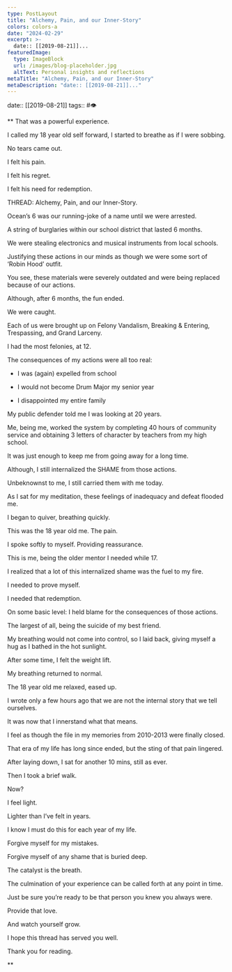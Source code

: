 ```yaml
---
type: PostLayout
title: "Alchemy, Pain, and our Inner-Story"
colors: colors-a
date: "2024-02-29"
excerpt: >-
  date:: [[2019-08-21]]...
featuredImage:
  type: ImageBlock
  url: /images/blog-placeholder.jpg
  altText: Personal insights and reflections
metaTitle: "Alchemy, Pain, and our Inner-Story"
metaDescription: "date:: [[2019-08-21]]..."
---
```

date:: [[2019-08-21]]
tags:: #👁

**
That was a powerful experience.

I called my 18 year old self forward, I started to breathe as if I were sobbing.

No tears came out.

I felt his pain.

I felt his regret.

I felt his need for redemption.

THREAD: Alchemy, Pain, and our Inner-Story.

Ocean’s 6 was our running-joke of a name until we were arrested.

A string of burglaries within our school district that lasted 6 months.

We were stealing electronics and musical instruments from local schools.

Justifying these actions in our minds as though we were some sort of ‘Robin Hood’ outfit.

You see, these materials were severely outdated and were being replaced because of our actions.

Although, after 6 months, the fun ended.

We were caught.

Each of us were brought up on Felony Vandalism, Breaking & Entering, Trespassing, and Grand Larceny.

I had the most felonies, at 12.

The consequences of my actions were all too real:

-   I was (again) expelled from school

-   I would not become Drum Major my senior year

-   I disappointed my entire family

My public defender told me I was looking at 20 years.

Me, being me, worked the system by completing 40 hours of community service and obtaining 3 letters of character by teachers from my high school.

It was just enough to keep me from going away for a long time.

Although, I still internalized the SHAME from those actions.

Unbeknownst to me, I still carried them with me today.

As I sat for my meditation, these feelings of inadequacy and defeat flooded me.

I began to quiver, breathing quickly.

This was the 18 year old me. The pain.

I spoke softly to myself. Providing reassurance.

This is me, being the older mentor I needed while 17.

I realized that a lot of this internalized shame was the fuel to my fire.

I needed to prove myself.

I needed that redemption.

On some basic level: I held blame for the consequences of those actions.

The largest of all, being the suicide of my best friend.


My breathing would not come into control, so I laid back, giving myself a hug as I bathed in the hot sunlight.

After some time, I felt the weight lift. 

My breathing returned to normal.

The 18 year old me relaxed, eased up.

I wrote only a few hours ago that we are not the internal story that we tell ourselves.

It was now that I innerstand what that means.

I feel as though the file in my memories from 2010-2013 were finally closed.

That era of my life has long since ended, but the sting of that pain lingered.

After laying down, I sat for another 10 mins, still as ever.

Then I took a brief walk.

Now?

I feel light.

Lighter than I’ve felt in years.

I know I must do this for each year of my life.

Forgive myself for my mistakes.

Forgive myself of any shame that is buried deep.

The catalyst is the breath.

The culmination of your experience can be called forth at any point in time.

Just be sure you’re ready to be that person you knew you always were.

Provide that love.

And watch yourself grow.

I hope this thread has served you well.

Thank you for reading.

**